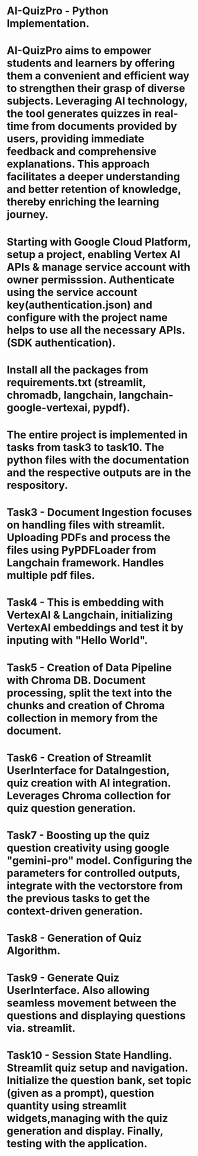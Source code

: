 # AI-QuizPro - Python Implementation.
# AI-QuizPro aims to empower students and learners by offering them a convenient and efficient way to strengthen their grasp of diverse subjects. Leveraging AI technology, the tool generates quizzes in real-time from documents provided by users, providing immediate feedback and comprehensive explanations. This approach facilitates a deeper understanding and better retention of knowledge, thereby enriching the learning journey.
# Starting with Google Cloud Platform, setup a project, enabling Vertex AI APIs & manage service account with owner permisssion. Authenticate using the service account key(authentication.json) and configure with the project name helps to use all the necessary APIs. (SDK authentication).
# Install all the packages from requirements.txt (streamlit, chromadb, langchain, langchain-google-vertexai, pypdf).
# The entire project is implemented in tasks from task3 to task10. The python files with the documentation and the respective outputs are in the respository.
# Task3 - Document Ingestion focuses on handling files with streamlit. Uploading PDFs and process the files using PyPDFLoader from Langchain framework. Handles multiple pdf files.
# Task4 - This is embedding with VertexAI & Langchain, initializing VertexAI embeddings and test it by inputing with "Hello World".
# Task5 - Creation of Data Pipeline with Chroma DB. Document processing, split the text into the chunks and creation of Chroma collection in memory from the document.
# Task6 - Creation of Streamlit UserInterface for DataIngestion, quiz creation with AI integration. Leverages Chroma collection for quiz question generation.
# Task7 - Boosting up the quiz question creativity using google "gemini-pro" model. Configuring the parameters for controlled outputs, integrate with the vectorstore from the previous tasks to get the context-driven generation.
# Task8 - Generation of Quiz Algorithm.
# Task9 - Generate Quiz UserInterface. Also allowing seamless movement between the questions and displaying questions via. streamlit.
# Task10 - Session State Handling. Streamlit quiz setup and navigation. Initialize the question bank, set topic (given as a prompt), question quantity using streamlit widgets,managing with the quiz generation and display. Finally, testing with the application.

